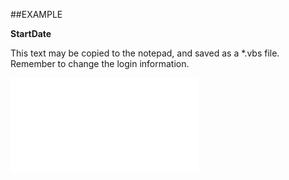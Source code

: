 

##EXAMPLE

**StartDate**

This text may be copied to the notepad, and saved as a *.vbs file. Remember to change the login information.

![](../../Examples/vbs/SORecurrence.StartDate.vb.txt)






